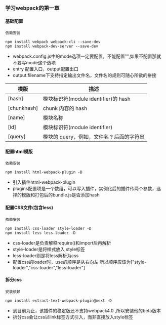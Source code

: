 ### 学习webpack的第一章
#### 基础配置

```
依赖安装

npm install webpack webpack-cli --save-dev
npm install webpack-dev-server --save-dev

```
* webpack.config.js中的mode选项一定要配置，不能配置"",如果不配置那就不要写mode这个选项
* entry 配置入口，output配置出口
* output.filename下支持指定输出文件名，文件名的规则可随心所欲的拼接

模版 | 描述 |
---|---
[hash] | 模块标识符(module identifier)的 hash 
[chunkhash] |chunk 内容的 hash
[name] | 模块名称
[id] | 模块标识符(module identifier)
[query] | 模块的 query，例如，文件名 ? 后面的字符串

#### 配置html模版

```
依赖安装

npm install html-webpack-plugin -D

```
* 引入插件html-webpack-plugin
* plugins配置项是一个数组，可以写入插件，实例化后的插件传两个参数，选择的模版和打包后的bundle.js是否添加hash

#### 配置CSS文件(包含less)
```
依赖安装

npm install css-loader style-loader -D
npm install less less-loader -D

```
* css-loader是负责解释require()和import后再解析
* style-loader是将样式放入 style标签 
* less-loader则是将less解析为css
* 配置css的loader时，use的顺序是从右向左 所以顺序应该为["style-loader","css-loader","less-loader"]

#### 拆分css

```
安装依赖

npm install extract-text-webpack-plugin@next -D

```
* 到目前为止，该插件的稳定版还不支持webpack4.0 ,所以安装他的beta版本
* 拆分css会让css以link标签方式引入，而非直接放入style标签